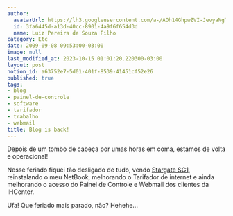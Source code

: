 ```yaml
---
author:
  avatarUrl: https://lh3.googleusercontent.com/a-/AOh14GhpwZVI-JevyaNgTdlrOT6YN20cI6V9Kxtq38Ij8AQ=s100
  id: 3fa6445d-a13d-40cc-8901-4a9f6f654d3d
  name: Luiz Pereira de Souza Filho
category: Etc
date: 2009-09-08 09:53:00-03:00
image: null
last_modified_at: 2023-10-15 01:01:20.220300-03:00
layout: post
notion_id: a63752e7-5d01-401f-8539-41451cf52e26
published: true
tags:
- blog
- painel-de-controle
- software
- tarifador
- trabalho
- webmail
title: Blog is back!
---
```


Depois de um tombo de cabeça por umas horas em coma, estamos de volta e operacional!

Nesse feriado fiquei tão desligado de tudo, vendo [Stargate SG1](https://pt.wikipedia.org/wiki/Stargate_SG-1), reinstalando o meu NetBook, melhorando o Tarifador de internet e ainda melhorando o acesso do Painel de Controle e Webmail dos clientes da IHCenter.

Ufa! Que feriado mais parado, não? Hehehe...
